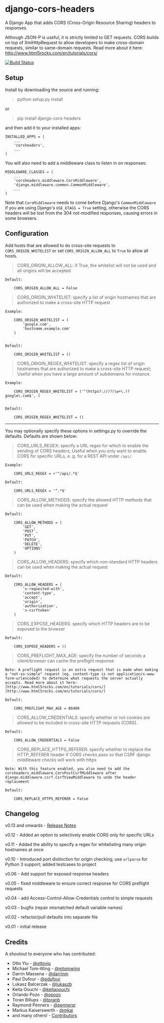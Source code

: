 django-cors-headers
==================

A Django App that adds CORS (Cross-Origin Resource Sharing) headers to responses.

Although JSON-P is useful, it is strictly limited to GET requests. CORS builds on top of XmlHttpRequest to allow developers to make cross-domain requests, similar to same-domain requests. Read more about it here: [http://www.html5rocks.com/en/tutorials/cors/ ](http://www.html5rocks.com/en/tutorials/cors/)

[![Build Status](https://travis-ci.org/ottoyiu/django-cors-headers.png?branch=master)](https://travis-ci.org/ottoyiu/django-cors-headers)

## Setup ##
Install by downloading the source and running:

>   python setup.py install

or

>   pip install django-cors-headers

and then add it to your installed apps:

    INSTALLED_APPS = (
        ...
        'corsheaders',
        ...
    )

You will also need to add a middleware class to listen in on responses:

    MIDDLEWARE_CLASSES = (
        ...
        'corsheaders.middleware.CorsMiddleware',
        'django.middleware.common.CommonMiddleware',
        ...
    )

Note that `CorsMiddleware` needs to come before Django's `CommonMiddleware` if you are using Django's `USE_ETAGS = True` setting, otherwise the CORS headers will be lost from the 304 not-modified responses, causing errors in some browsers.

## Configuration ##

Add hosts that are allowed to do cross-site requests to `CORS_ORIGIN_WHITELIST` or set `CORS_ORIGIN_ALLOW_ALL` to `True` to allow all hosts.


>CORS\_ORIGIN\_ALLOW\_ALL: if True, the whitelist will not be used and all origins will be accepted

    Default:

        CORS_ORIGIN_ALLOW_ALL = False

>CORS\_ORIGIN\_WHITELIST: specify a list of origin hostnames that are authorized to make a cross-site HTTP request

    Example:

        CORS_ORIGIN_WHITELIST = (
            'google.com',
            'hostname.example.com'
        )


    Default:

        CORS_ORIGIN_WHITELIST = ()

>CORS\_ORIGIN\_REGEX\_WHITELIST: specify a regex list of origin hostnames that are authorized to make a cross-site HTTP request; Useful when you have a large amount of subdomains for instance.

    Example:

        CORS_ORIGIN_REGEX_WHITELIST = ('^(https?://)?(\w+\.)?google\.com$', )


    Default:

        CORS_ORIGIN_REGEX_WHITELIST = ()


---


You may optionally specify these options in settings.py to override the defaults. Defaults are shown below:


>CORS\_URLS\_REGEX: specify a URL regex for which to enable the sending of CORS headers; Useful when you only want to enable CORS for specific URLs, e. g. for a REST API under ``/api/``.

    Example:

        CORS_URLS_REGEX = r'^/api/.*$'

    Default:

        CORS_URLS_REGEX = '^.*$'

>CORS\_ALLOW\_METHODS: specify the allowed HTTP methods that can be used when making the actual request

    Default:

        CORS_ALLOW_METHODS = (
            'GET',
            'POST',
            'PUT',
            'PATCH',
            'DELETE',
            'OPTIONS'
        )

>CORS\_ALLOW\_HEADERS: specify which non-standard HTTP headers can be used when making the actual request

    Default:

        CORS_ALLOW_HEADERS = (
            'x-requested-with',
            'content-type',
            'accept',
            'origin',
            'authorization',
            'x-csrftoken'
        )

>CORS\_EXPOSE\_HEADERS: specify which HTTP headers are to be exposed to the browser

    Default:

        CORS_EXPOSE_HEADERS = ()

>CORS\_PREFLIGHT\_MAX\_AGE: specify the number of seconds a client/browser can cache the preflight response

    Note: A preflight request is an extra request that is made when making a "not-so-simple" request (eg. content-type is not application/x-www-form-urlencoded) to determine what requests the server actually accepts. Read more about it here: [http://www.html5rocks.com/en/tutorials/cors/](http://www.html5rocks.com/en/tutorials/cors/)

    Default:

        CORS_PREFLIGHT_MAX_AGE = 86400

>CORS\_ALLOW\_CREDENTIALS: specify whether or not cookies are allowed to be included in cross-site HTTP requests (CORS).

    Default:

        CORS_ALLOW_CREDENTIALS = False

>CORS\_REPLACE\_HTTPS\_REFERER: specify whether to replace the HTTP_REFERER header if CORS checks pass so that CSRF django middleware checks will work with https

    Note: With this feature enabled, you also need to add the corsheaders.middleware.CorsPostCsrfMiddleware after django.middleware.csrf.CsrfViewMiddleware to undo the header replacement

    Default:

        CORS_REPLACE_HTTPS_REFERER = False

## Changelog ##
v0.13 and onwards - [Release Notes](https://github.com/ottoyiu/django-cors-headers/releases)

v0.12 - Added an option to selectively enable CORS only for specific URLs

v0.11 - Added the ability to specify a regex for whitelisting many origin hostnames at once

v0.10 - Introduced port distinction for origin checking; use ``urlparse`` for Python 3 support; added testcases to project

v0.06 - Add support for exposed response headers

v0.05 - fixed middleware to ensure correct response for CORS preflight requests

v0.04 - add Access-Control-Allow-Credentials control to simple requests

v0.03 - bugfix (repair mismatched default variable names)

v0.02 - refactor/pull defaults into separate file

v0.01 - initial release

## Credits ##
A shoutout to everyone who has contributed:

- Otto Yiu - [@ottoyiu](https://github.com/ottoyiu)
- Michael Tom-Wing - [@mtomwing](https://github.com/mtomwing)
- Darrin Massena - [@darrinm](https://github.com/darrinm)
- Paul Dufour - [@pdufour](https://github.com/pdufour)
- Lukasz Balcerzak - [@lukaszb](https://github.com/lukaszb)
- Keita Oouchi - [@keitaoouchi](https://github.com/keitaoouchi)
- Orlando Pozo - [@opozo](https://github.com/opozo)
- Toran Billups - [@toranb](https://github.com/toranb)
- Raymond Penners - [@pennersr](https://github.com/pennersr)
- Markus Kaiserswerth - [@mkai](https://github.com/mkai)
- and many others! - [Contributors](https://github.com/ottoyiu/django-cors-headers/graphs/contributors)
